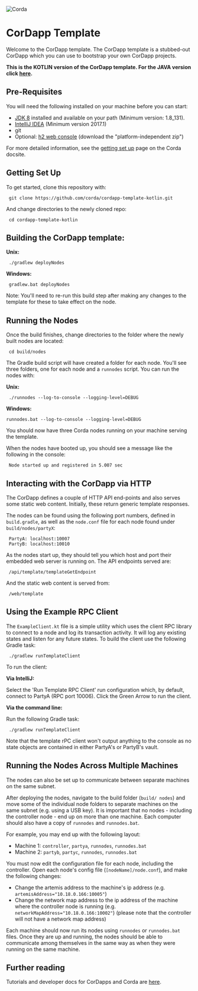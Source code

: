 ![Corda](https://www.corda.net/wp-content/uploads/2016/11/fg005_corda_b.png)

# CorDapp Template

Welcome to the CorDapp template. The CorDapp template is a stubbed-out CorDapp 
which you can use to bootstrap your own CorDapp projects.

**This is the KOTLIN version of the CorDapp template. For the JAVA version click 
[here](https://github.com/corda/cordapp-template-java/).**

## Pre-Requisites

You will need the following installed on your machine before you can start:

* [JDK 8](http://www.oracle.com/technetwork/java/javase/downloads/jdk8-downloads-2133151.html) 
  installed and available on your path (Minimum version: 1.8_131).
* [IntelliJ IDEA](https://www.jetbrains.com/idea/download/) (Minimum version 2017.1)
* git
* Optional: [h2 web console](http://www.h2database.com/html/download.html)
  (download the "platform-independent zip")

For more detailed information, see the
[getting set up](https://docs.corda.net/getting-set-up.html) page on the
Corda docsite.

## Getting Set Up

To get started, clone this repository with:

     git clone https://github.com/corda/cordapp-template-kotlin.git

And change directories to the newly cloned repo:

     cd cordapp-template-kotlin

## Building the CorDapp template:

**Unix:** 

     ./gradlew deployNodes

**Windows:**

     gradlew.bat deployNodes

Note: You'll need to re-run this build step after making any changes to
the template for these to take effect on the node.

## Running the Nodes

Once the build finishes, change directories to the folder where the newly
built nodes are located:

     cd build/nodes

The Gradle build script will have created a folder for each node. You'll
see three folders, one for each node and a `runnodes` script. You can
run the nodes with:

**Unix:**

     ./runnodes --log-to-console --logging-level=DEBUG

**Windows:**


    runnodes.bat --log-to-console --logging-level=DEBUG

You should now have three Corda nodes running on your machine serving 
the template.

When the nodes have booted up, you should see a message like the following 
in the console: 

     Node started up and registered in 5.007 sec

## Interacting with the CorDapp via HTTP

The CorDapp defines a couple of HTTP API end-points and also serves some
static web content. Initially, these return generic template responses.

The nodes can be found using the following port numbers, defined in 
`build.gradle`, as well as the `node.conf` file for each node found
under `build/nodes/partyX`:

     PartyA: localhost:10007
     PartyB: localhost:10010

As the nodes start up, they should tell you which host and port their
embedded web server is running on. The API endpoints served are:

     /api/template/templateGetEndpoint

And the static web content is served from:

     /web/template

## Using the Example RPC Client

The `ExampleClient.kt` file is a simple utility which uses the client
RPC library to connect to a node and log its transaction activity.
It will log any existing states and listen for any future states. To build 
the client use the following Gradle task:

     ./gradlew runTemplateClient

To run the client:

**Via IntelliJ:**

Select the 'Run Template RPC Client'
run configuration which, by default, connect to PartyA (RPC port 10006). Click the
Green Arrow to run the client.

**Via the command line:**

Run the following Gradle task:

     ./gradlew runTemplateClient
     
Note that the template rPC client won't output anything to the console as no state 
objects are contained in either PartyA's or PartyB's vault.

## Running the Nodes Across Multiple Machines

The nodes can also be set up to communicate between separate machines on the 
same subnet.

After deploying the nodes, navigate to the build folder (`build/
nodes`) and move some of the individual node folders to 
separate machines on the same subnet (e.g. using a USB key). It is important 
that no nodes - including the controller node - end up on more than one 
machine. Each computer should also have a copy of `runnodes` and 
`runnodes.bat`.

For example, you may end up with the following layout:

* Machine 1: `controller`, `partya`, `runnodes`, `runnodes.bat`
* Machine 2: `partyb`, `partyc`, `runnodes`, `runnodes.bat`

You must now edit the configuration file for each node, including the 
controller. Open each node's config file (`[nodeName]/node.conf`), and make 
the following changes:

* Change the artemis address to the machine's ip address (e.g. 
  `artemisAddress="10.18.0.166:10005"`)
* Change the network map address to the ip address of the machine where the 
  controller node is running (e.g. `networkMapAddress="10.18.0.166:10002"`) 
  (please note that the controller will not have a network map address)

Each machine should now run its nodes using `runnodes` or `runnodes.bat` 
files. Once they are up and running, the nodes should be able to communicate 
among themselves in the same way as when they were running on the same machine.

## Further reading

Tutorials and developer docs for CorDapps and Corda are
[here](https://docs.corda.net/).